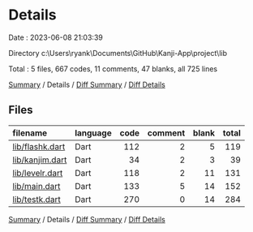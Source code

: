 # Details

Date : 2023-06-08 21:03:39

Directory c:\\Users\\ryank\\Documents\\GitHub\\Kanji-App\\project\\lib

Total : 5 files,  667 codes, 11 comments, 47 blanks, all 725 lines

[Summary](results.md) / Details / [Diff Summary](diff.md) / [Diff Details](diff-details.md)

## Files
| filename | language | code | comment | blank | total |
| :--- | :--- | ---: | ---: | ---: | ---: |
| [lib/flashk.dart](/lib/flashk.dart) | Dart | 112 | 2 | 5 | 119 |
| [lib/kanjim.dart](/lib/kanjim.dart) | Dart | 34 | 2 | 3 | 39 |
| [lib/levelr.dart](/lib/levelr.dart) | Dart | 118 | 2 | 11 | 131 |
| [lib/main.dart](/lib/main.dart) | Dart | 133 | 5 | 14 | 152 |
| [lib/testk.dart](/lib/testk.dart) | Dart | 270 | 0 | 14 | 284 |

[Summary](results.md) / Details / [Diff Summary](diff.md) / [Diff Details](diff-details.md)